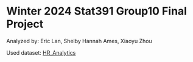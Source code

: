 # Winter 2024 Stat391 Group10 Final Project

Analyzed by: Eric Lan, Shelby Hannah Ames, Xiaoyu Zhou

Used dataset: [HR_Analytics](https://www.kaggle.com/datasets/mohammadkaiftahir/hr-analytics)
